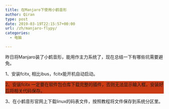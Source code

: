 ```yaml
---
title: 在Manjaro下使用小鹤音形
author: Qiran
type: post
date: 2019-03-19T22:15:57+00:00
url: /zh/manjaro-flypy/
categories:
  - 电脑

---
```

昨日将Manjaro装了小鹤音形，能用作主力系统了，现在总结一下有哪些坑需要避免。

1、安装fcitx, 相比ibus，fcitx能开机自动启动。

<p style="background-color:#cb3b14" class="has-background">
  2、安装fcitx 一定要在软件包仓库下载完整的插件，否则无法显示输入框，安装好后将相关代码保存。
</p>

3、在小鹤音形官网上下载linux的码表文件，按照教程将文件保存到系统分区里。
